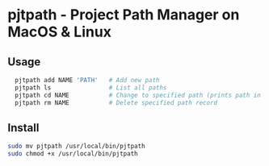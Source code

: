 # pjtpath - Project Path Manager on MacOS & Linux
## Usage

```sh
  pjtpath add NAME 'PATH'   # Add new path
  pjtpath ls                # List all paths
  pjtpath cd NAME           # Change to specified path (prints path in quotes)
  pjtpath rm NAME           # Delete specified path record
```

## Install
```sh
sudo mv pjtpath /usr/local/bin/pjtpath
sudo chmod +x /usr/local/bin/pjtpath
```
